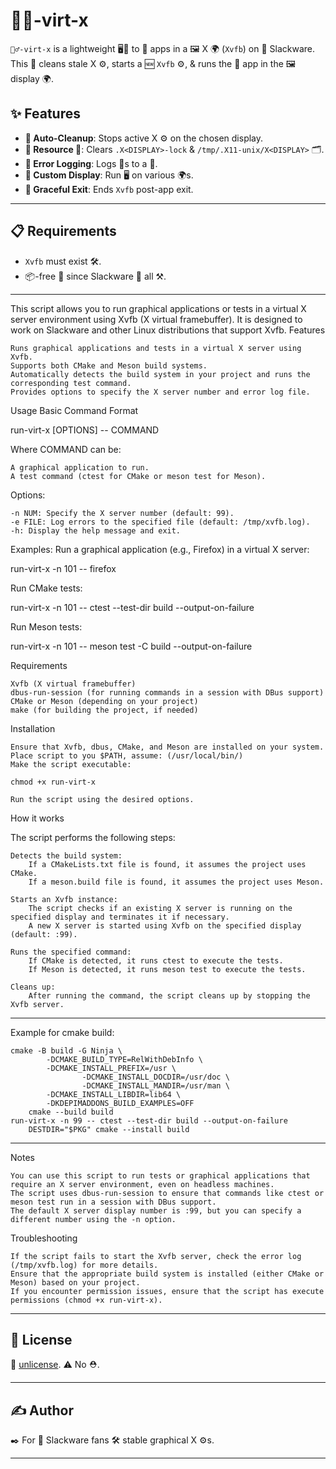 # 🏃‍♂️-virt-x

`🏃‍♂️-virt-x` is a lightweight 🖥️📜 to 🏃 apps in a 🖼️ X 🌍 (`Xvfb`) on 🐧 Slackware. This 📜 cleans stale X ⚙️, starts a 🆕 `Xvfb` ⚙️, & runs the 🏁 app in the 🖼️ display 🌍.

## ✨ Features

- **🧹 Auto-Cleanup**: Stops active X ⚙️ on the chosen display.
- **🚮 Resource 🧹**: Clears `.X<DISPLAY>-lock` & `/tmp/.X11-unix/X<DISPLAY>` 🗂️.
- **📝 Error Logging**: Logs 🛑s to a 📂.
- **🔢 Custom Display**: Run 🖥️ on various 🌍s.
- **🤝 Graceful Exit**: Ends `Xvfb` post-app exit.

---

## 📋 Requirements

- `Xvfb` must exist 🛠️.
- 📦-free 📜 since Slackware 🐧 all ⚒️.

---

This script allows you to run graphical applications or tests in a virtual X server environment using Xvfb (X virtual framebuffer). It is designed to work on Slackware and other Linux distributions that support Xvfb.
Features

    Runs graphical applications and tests in a virtual X server using Xvfb.
    Supports both CMake and Meson build systems.
    Automatically detects the build system in your project and runs the corresponding test command.
    Provides options to specify the X server number and error log file.

Usage
Basic Command Format

run-virt-x [OPTIONS] -- COMMAND

Where COMMAND can be:

    A graphical application to run.
    A test command (ctest for CMake or meson test for Meson).

Options:

    -n NUM: Specify the X server number (default: 99).
    -e FILE: Log errors to the specified file (default: /tmp/xvfb.log).
    -h: Display the help message and exit.

Examples:
Run a graphical application (e.g., Firefox) in a virtual X server:

run-virt-x -n 101 -- firefox

Run CMake tests:

run-virt-x -n 101 -- ctest --test-dir build --output-on-failure

Run Meson tests:

run-virt-x -n 101 -- meson test -C build --output-on-failure

Requirements

    Xvfb (X virtual framebuffer)
    dbus-run-session (for running commands in a session with DBus support)
    CMake or Meson (depending on your project)
    make (for building the project, if needed)

Installation

    Ensure that Xvfb, dbus, CMake, and Meson are installed on your system.
    Place script to you $PATH, assume: (/usr/local/bin/)
    Make the script executable:

    chmod +x run-virt-x

    Run the script using the desired options.

How it works

The script performs the following steps:

    Detects the build system:
        If a CMakeLists.txt file is found, it assumes the project uses CMake.
        If a meson.build file is found, it assumes the project uses Meson.

    Starts an Xvfb instance:
        The script checks if an existing X server is running on the specified display and terminates it if necessary.
        A new X server is started using Xvfb on the specified display (default: :99).

    Runs the specified command:
        If CMake is detected, it runs ctest to execute the tests.
        If Meson is detected, it runs meson test to execute the tests.

    Cleans up:
        After running the command, the script cleans up by stopping the Xvfb server.
---
Example for cmake build:
```
cmake -B build -G Ninja \
		-DCMAKE_BUILD_TYPE=RelWithDebInfo \
		-DCMAKE_INSTALL_PREFIX=/usr \
                -DCMAKE_INSTALL_DOCDIR=/usr/doc \
                -DCMAKE_INSTALL_MANDIR=/usr/man \
		-DCMAKE_INSTALL_LIBDIR=lib64 \
		-DKDEPIMADDONS_BUILD_EXAMPLES=OFF
	cmake --build build
run-virt-x -n 99 -- ctest --test-dir build --output-on-failure
	DESTDIR="$PKG" cmake --install build
```
---
Notes

    You can use this script to run tests or graphical applications that require an X server environment, even on headless machines.
    The script uses dbus-run-session to ensure that commands like ctest or meson test run in a session with DBus support.
    The default X server display number is :99, but you can specify a different number using the -n option.

Troubleshooting

    If the script fails to start the Xvfb server, check the error log (/tmp/xvfb.log) for more details.
    Ensure that the appropriate build system is installed (either CMake or Meson) based on your project.
    If you encounter permission issues, ensure that the script has execute permissions (chmod +x run-virt-x).

---

## 🪪 License

🎁 [unlicense](https://unlicense.org). ⚠️ No ⛑️.

---

## ✍️ Author

✒️ For 🐧 Slackware fans 🛠️ stable graphical X ⚙️s.

---

